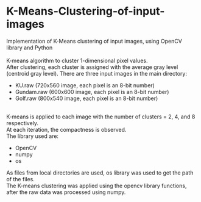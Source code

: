 # K-Means-Clustering-of-input-images
Implementation of K-Means clustering of input images, using OpenCV library and Python
</br>
</br>
 K-means algorithm to cluster 1-dimensional pixel values.</br>
After clustering, each cluster is assigned with the average gray level (centroid gray level). 
There are three input images in the main directory:</br>

* KU.raw (720x560 image, each pixel is an 8-bit number)
* Gundam.raw (600x600 image, each pixel is an 8-bit number)
* Golf.raw (800x540 image, each pixel is an 8-bit number)

</br>
K-means is applied to each image with the number of clusters = 2, 4, and 8 respectively. </br>
At each iteration, the compactness is observed.

</br>
The library used are:

* OpenCV
* numpy
* os

As files from local directories are used, os library was used to get the path of the files. </br>
The K-means clustering was applied using the opencv library functions, after the raw data was processed using numpy.
